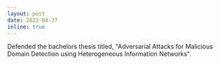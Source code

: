 ```yaml
---
layout: post
date: 2022-04-27
inline: true
---
```


Defended the bachelors thesis titled, "Adversarial Attacks for Malicious Domain Detection using Heterogeneous Information Networks".
